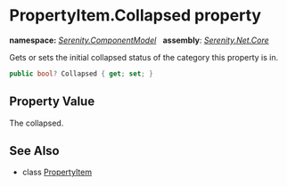 # PropertyItem.Collapsed property
**namespace:** *[Serenity.ComponentModel](../../README.md#serenity.componentmodel-namespace)*   **assembly**: *[Serenity.Net.Core](../../README.md)*

Gets or sets the initial collapsed status of the category this property is in.

```csharp
public bool? Collapsed { get; set; }
```

## Property Value

The collapsed.

## See Also

* class [PropertyItem](../PropertyItem.md)